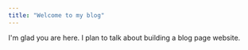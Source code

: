 ```yaml
---
title: "Welcome to my blog"
---
```


I'm glad you are here. I plan to talk about building a blog page website.
